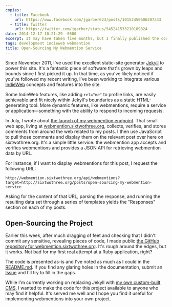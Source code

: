 ```yaml
---
copies:
  - title: Facebook
    url: https://www.facebook.com/jgarber623/posts/10152450606207343
  - title: Twitter
    url: https://twitter.com/jgarber/status/545241533210189824
date: 2014-12-17 10:21:29 -0500
excerpt: It may have taken five months, but I finally published the code behind webmention.sixtwothree.org.
tags: development indieweb webmention
title: Open-Sourcing My Webmention Service
---
```


Since November 2011, I've used the excellent static-site generator [Jekyll](http://jekyllrb.com/) to power this site. It's a fantastic piece of software that's grown by leaps and bounds since I first picked it up. In that time, as you've likely noticed if you've followed my recent writing, I've been working to integrate various [IndieWeb](https://indiewebcamp.com/) concepts and features into the site.

Some IndieWeb features, like adding  `rel="me"` to profile links, are easily achievable and fit nicely within Jekyll's boundaries as a static HTML-generating tool. More dynamic features, like webmentions, require a service or application—something with the ability to respond to incoming requests.

In July, I wrote about [the launch of my webmention endpoint](/posts/now-accepting-webmentions). That small web app, living at [webmention.sixtwothree.org](http://webmention.sixtwothree.org/), collects, verifies, and stores comments from around the web related to my posts. I then use JavaScript to pull those comments and display them on the relevant post over here on sixtwothree.org. It's a simple little service: the webmention app accepts and verifies webmentions and provides a JSON API for retrieving webmention data by URL.

For instance, if I want to display webmentions for this post, I request the following URL:

```
http://webmention.sixtwothree.org/api/webmentions?target=http://sixtwothree.org/posts/open-sourcing-my-webmention-service
```

Asking for the content of that URL, parsing the response, and running the resulting data set through a series of templates yields the "Responses" section on each of my posts.

## Open-Sourcing the Project

Earlier this week, after much dragging of feet and checking that I didn't commit any sensitive, revealing pieces of code, I made public [the GitHub repository for webmention.sixtwothree.org](https://github.com/jgarber623/webmention.sixtwothree.org). It's rough around the edges, but it works. Not bad for my first real attempt at a Ruby application, right?

The code is presented as-is and I've noted as much as I could in the [README.md](https://github.com/jgarber623/webmention.sixtwothree.org/blob/master/README.md). If you find any glaring holes in the documentation, submit an [Issue](https://github.com/jgarber623/FrancisCMS/issues) and I'll try to fill in the gaps.

While I'm currently working on replacing Jekyll with [my own custom-built CMS](https://github.com/jgarber623/FrancisCMS), I wanted to make the code for this project available to anyone who may find it helpful. It's served me well and I hope you find it useful for implementing webmentions into your own project.

